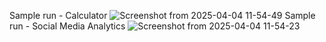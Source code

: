 Sample run - Calculator
![Screenshot from 2025-04-04 11-54-49](https://github.com/user-attachments/assets/256c6c4a-fe5e-4887-be3f-8c273aed0580)
Sample run - Social Media Analytics
![Screenshot from 2025-04-04 11-54-23](https://github.com/user-attachments/assets/09bf26a5-eee4-4745-8fe3-09f8a825f5ae)
